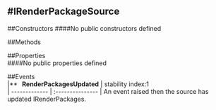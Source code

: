 #IRenderPackageSource
---
##Constructors 
####No public constructors defined

##Methods  

##Properties  
####No public properties defined

##Events  
|** **&nbsp;&nbsp;RenderPackagesUpdated** |  stability index:1  
| ------------- | :--------------- 
|  An event raised then the source has updated IRenderPackages. 



